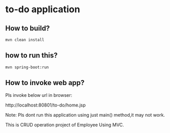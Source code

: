 # to-do application

## How to build?
```
mvn clean install
```

## how to run this?
```
mvn spring-boot:run
```

## How to invoke web app?

Pls invoke below url in browser:

http://localhost:80801/to-do/home.jsp

Note: Pls dont run this application using just main() method,it may not work.  

This is CRUD operation project of Employee Using MVC.